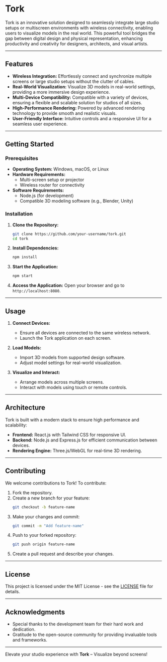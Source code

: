 # Tork

Tork is an innovative solution designed to seamlessly integrate large studio setups or multiscreen environments with wireless connectivity, enabling users to visualize models in the real world. This powerful tool bridges the gap between digital design and physical representation, enhancing productivity and creativity for designers, architects, and visual artists.

---

## Features

- **Wireless Integration:** Effortlessly connect and synchronize multiple screens or large studio setups without the clutter of cables.
- **Real-World Visualization:** Visualize 3D models in real-world settings, providing a more immersive design experience.
- **Multi-Device Compatibility:** Compatible with a variety of devices, ensuring a flexible and scalable solution for studios of all sizes.
- **High-Performance Rendering:** Powered by advanced rendering technology to provide smooth and realistic visuals.
- **User-Friendly Interface:** Intuitive controls and a responsive UI for a seamless user experience.

---

## Getting Started

### Prerequisites
- **Operating System:** Windows, macOS, or Linux
- **Hardware Requirements:** 
  - Multi-screen setup or projector
  - Wireless router for connectivity
- **Software Requirements:**
  - Node.js (for development)
  - Compatible 3D modeling software (e.g., Blender, Unity)

### Installation

1. **Clone the Repository:**
   ```bash
   git clone https://github.com/your-username/tork.git
   cd tork
   ```

2. **Install Dependencies:**
   ```bash
   npm install
   ```

3. **Start the Application:**
   ```bash
   npm start
   ```

4. **Access the Application:**
   Open your browser and go to `http://localhost:8080`.

---

## Usage

1. **Connect Devices:**
   - Ensure all devices are connected to the same wireless network.
   - Launch the Tork application on each screen.

2. **Load Models:**
   - Import 3D models from supported design software.
   - Adjust model settings for real-world visualization.

3. **Visualize and Interact:**
   - Arrange models across multiple screens.
   - Interact with models using touch or remote controls.

---

## Architecture

Tork is built with a modern stack to ensure high performance and scalability:
- **Frontend:** React.js with Tailwind CSS for responsive UI.
- **Backend:** Node.js and Express.js for efficient communication between devices.
- **Rendering Engine:** Three.js/WebGL for real-time 3D rendering.

---

## Contributing

We welcome contributions to Tork! To contribute:
1. Fork the repository.
2. Create a new branch for your feature:
   ```bash
   git checkout -b feature-name
   ```
3. Make your changes and commit:
   ```bash
   git commit -m "Add feature-name"
   ```
4. Push to your forked repository:
   ```bash
   git push origin feature-name
   ```
5. Create a pull request and describe your changes.

---

## License

This project is licensed under the MIT License - see the [LICENSE](LICENSE) file for details.

---

## Acknowledgments

- Special thanks to the development team for their hard work and dedication.
- Gratitude to the open-source community for providing invaluable tools and frameworks.

---



Elevate your studio experience with **Tork** – Visualize beyond screens!
